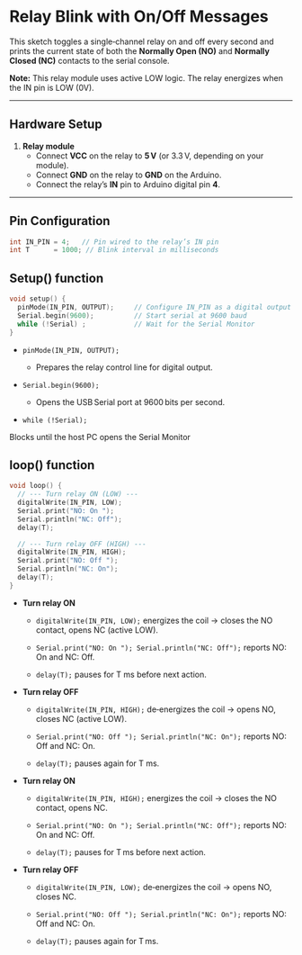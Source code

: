 # Relay Blink with On/Off Messages

This sketch toggles a single‐channel relay on and off every second and prints the current state of both the **Normally Open (NO)** and **Normally Closed (NC)** contacts to the serial console.

**Note:** This relay module uses active LOW logic. The relay energizes when the IN pin is LOW (0V).

---

## Hardware Setup

1. **Relay module**  
   - Connect **VCC** on the relay to **5 V** (or 3.3 V, depending on your module).  
   - Connect **GND** on the relay to **GND** on the Arduino.  
   - Connect the relay’s **IN** pin to Arduino digital pin **4**.

---

## Pin Configuration

```cpp
int IN_PIN = 4;   // Pin wired to the relay’s IN pin
int T      = 1000; // Blink interval in milliseconds
```

## Setup() function

```cpp
void setup() {
  pinMode(IN_PIN, OUTPUT);     // Configure IN_PIN as a digital output
  Serial.begin(9600);          // Start serial at 9600 baud
  while (!Serial) ;            // Wait for the Serial Monitor
}
```

- `pinMode(IN_PIN, OUTPUT);`

  - Prepares the relay control line for digital output.

- `Serial.begin(9600);`

  - Opens the USB Serial port at 9600 bits per second.

- `while (!Serial);`

Blocks until the host PC opens the Serial Monitor

## loop() function

```cpp
void loop() {
  // --- Turn relay ON (LOW) ---
  digitalWrite(IN_PIN, LOW);
  Serial.print("NO: On ");
  Serial.println("NC: Off");
  delay(T);

  // --- Turn relay OFF (HIGH) ---
  digitalWrite(IN_PIN, HIGH);
  Serial.print("NO: Off ");
  Serial.println("NC: On");
  delay(T);
}
```

- **Turn relay ON**

  - `digitalWrite(IN_PIN, LOW);` energizes the coil → closes the NO contact, opens NC (active LOW).

  - `Serial.print("NO: On "); Serial.println("NC: Off");` reports NO: On and NC: Off.

  - `delay(T);` pauses for T ms before next action.

- **Turn relay OFF**

  - `digitalWrite(IN_PIN, HIGH);` de‑energizes the coil → opens NO, closes NC (active LOW).

  - `Serial.print("NO: Off "); Serial.println("NC: On");` reports NO: Off and NC: On.

  - `delay(T);` pauses again for T ms.

- **Turn relay ON**

  - `digitalWrite(IN_PIN, HIGH);` energizes the coil → closes the NO contact, opens NC.

  - `Serial.print("NO: On "); Serial.println("NC: Off");` reports NO: On and NC: Off.

  - `delay(T);` pauses for T ms before next action.

- **Turn relay OFF**

  - `digitalWrite(IN_PIN, LOW);` de‑energizes the coil → opens NO, closes NC.

  - `Serial.print("NO: Off "); Serial.println("NC: On");` reports NO: Off and NC: On.

  - `delay(T);` pauses again for T ms.
